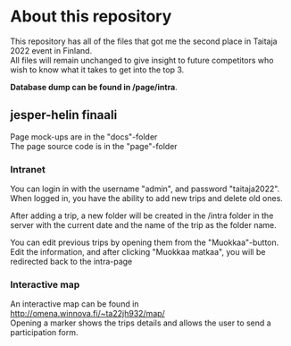 # About this repository
This repository has all of the files that got me the second place in Taitaja 2022 event in Finland.  
All files will remain unchanged to give insight to future competitors who wish to know what it takes to get into the top 3.  

**Database dump can be found in /page/intra**.

## jesper-helin finaali
Page mock-ups are in the "docs"-folder  
The page source code is in the "page"-folder

### Intranet
You can login in with the username "admin", and password "taitaja2022".  
When logged in, you have the ability to add new trips and delete old ones. 

After adding a trip, a new folder will be created in the /intra folder in the server with the current date and the name of the trip as the folder name.  

You can edit previous trips by opening them from the "Muokkaa"-button. Edit the information, and after clicking "Muokkaa matkaa", you will be redirected back to the intra-page

### Interactive map
An interactive map can be found in http://omena.winnova.fi/~ta22jh932/map/  
Opening a marker shows the trips details and allows the user to send a participation form.  
